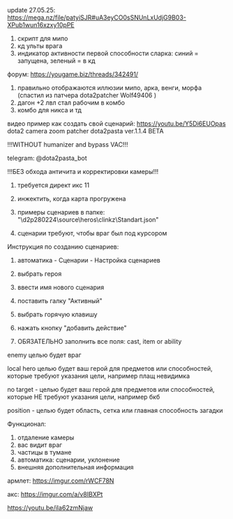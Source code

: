 update 27.05.25: https://mega.nz/file/patyiSJR#uA3eyCO0sSNUnLxUdjG9B03-XPub1wun16xzxy10pPE
1) скрипт для мипо
2) кд ульты врага
3) индикатор активности первой способности сларка: синий = запущена, зеленый = в кд

форум: https://yougame.biz/threads/342491/

1) правильно отображаются иллюзии мипо, арка, венги, морфа (спастил из патчера dota2patcher Wolf49406 )
2) дагон +2 лвл стал рабочим в комбо
3) комбо для никса и тд

видео пример как создать свой сценарий: https://youtu.be/Y5Di6EUOpas
dota2 camera zoom patcher dota2pasta ver.1.1.4 BETA

!!!WITHOUT humanizer and bypass VAC!!!

telegram: @dota2pasta_bot

!!!БЕЗ обхода античита и корректировки камеры!!!

1) требуется директ икс 11

2) инжектить, когда карта прогружена

3) примеры сценариев в папке: "\d2p280224\source\heros\clinkz\Standart.json"

4) сценарии требуют, чтобы враг был под курсором

Инструкция по созданию сценариев:

1) автоматика - Сценарии - Настройка сценариев

2) выбрать героя

3) ввести имя нового сценария

4) поставить галку "Активный"

5) выбрать горячую клавишу

6) нажать кнопку "добавить действие"

7) ОБЯЗАТЕЛЬНО заполнить все поля: cast, item or ability

enemy целью будет враг

local hero целью будет ваш герой для предметов или способностей, которые требуют указания цели, например плащ невидимка

no target - целью будет ваш герой для предметов или способностей, которые НЕ требуют указания цели, например бкб

position - целью будет область, сетка или главная способность загадки 

Функционал:
1) отдаление камеры
2) вас видит враг
3) частицы в тумане
4) автоматика: сценарии, уклонение
5) внешняя дополнительная информация

армлет: https://imgur.com/rWCF78N

акс: https://imgur.com/a/v8IBXPt

https://youtu.be/iIa62zmNjaw



